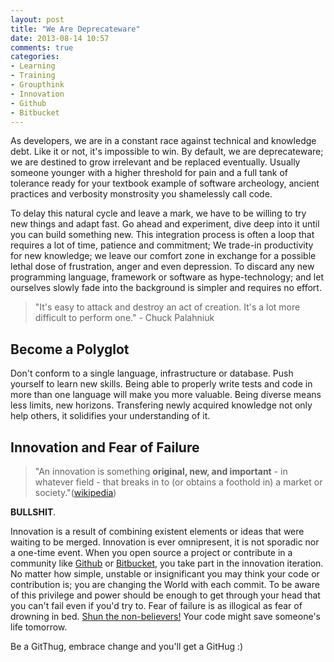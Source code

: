 ```yaml
---
layout: post
title: "We Are Deprecateware"
date: 2013-08-14 10:57
comments: true
categories:
- Learning
- Training
- Groupthink 
- Innovation
- Github
- Bitbucket
---
```

As developers, we are in a constant race against technical and knowledge debt. Like it or not, it's impossible to win. By default, we are deprecateware; we are destined to grow irrelevant and be replaced eventually. Usually someone younger with a higher threshold for pain and a full tank of tolerance ready for your textbook example of software archeology, ancient practices and verbosity monstrosity you shamelessly call code.

To delay this natural cycle and leave a mark, we have to be willing to try new things and adapt fast. Go ahead and experiment, dive deep into it until you can build something new. This integration process is often a loop that requires a lot of time, patience and commitment; We trade-in productivity for new knowledge; we leave our comfort zone in exchange for a possible lethal dose of frustration, anger and even depression. To discard any new programming language, framework or software as hype-technology; and let ourselves slowly fade into the background is simpler and requires no effort. 

>"It's easy to attack and destroy an act of creation. It's a lot more difficult to perform one." - Chuck Palahniuk

## Become a Polyglot

Don't conform to a single language, infrastructure or database. Push yourself to learn new skills. Being able to properly write tests and code in more than one language will make you more valuable. Being diverse means less limits, new horizons. Transfering newly acquired knowledge not only help others, it solidifies your understanding of it.


## Innovation and Fear of Failure
>"An innovation is something **original, new, and important** - in whatever field - that breaks in to (or obtains a foothold in) a market or society."([wikipedia](http://en.wikipedia.org/wiki/Innovation))

**BULLSHIT**. 

Innovation is a result of combining existent elements or ideas that were waiting to be merged. Innovation is ever omnipresent, it is not sporadic nor a one-time event. When you open source a project or contribute in a community like [Github](https://www.github.com) or [Bitbucket](https://www.bitbucket.org), you take part in the innovation iteration. No matter how simple, unstable or insignificant you may think your code or contribution is; you are changing the World with each commit. To be aware of this privilege and power should be enough to get through your head that you can't fail even if you'd try to. Fear of failure is as illogical as fear of drowning in bed. [Shun the non-believers!](http://www.youtube.com/watch?v=nRB8Jor8tPs) Your code might save someone's life tomorrow.

Be a GitThug, embrace change and you'll get a GitHug :)
